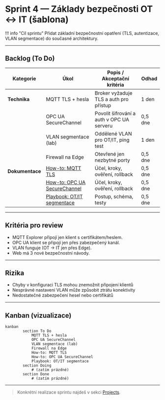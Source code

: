 
# Sprint 4 — Základy bezpečnosti OT ↔ IT (šablona)

!!! info "Cíl sprintu"
        Přidat základní bezpečnostní opatření (TLS, autentizace, VLAN segmentace) do současné architektury.

---

## Backlog (To Do)

| Kategorie      | Úkol                         | Popis / Akceptační kritéria | Odhad |
|----------------|------------------------------|-----------------------------|-------|
| **Technika**   | MQTT TLS + hesla             | Broker vyžaduje TLS a auth pro přístup | 1 den |
|                | OPC UA SecureChannel         | Povolit šifrování a auth v OPC UA serveru | 0,5 dne |
|                | VLAN segmentace (lab)        | Oddělené VLAN pro OT/IT, ping test | 1 den |
|                | Firewall na Edge             | Otevřené jen nezbytné porty | 0,5 dne |
| **Dokumentace**| [How-to: MQTT TLS](../how-to/mqtt-tls.md)              | Účel, kroky, ověření, rollback | 0,5 dne |
|                | [How-to: OPC UA SecureChannel](../how-to/opcua-securechannel.md) | Účel, kroky, ověření, rollback | 0,5 dne |
|                | [Playbook: OT/IT segmentace](../playbooks/ot-it-segmentace.md)   | Postup, schéma, testy | 0,5 dne |

---

## Kritéria pro review

- MQTT Explorer připojí jen klient s certifikátem/heslem.
- OPC UA klient se připojí jen přes zabezpečený kanál.
- VLAN funguje (OT → IT jen přes Edge).
- Web má 3 nové bezpečnostní návody.

---

## Rizika

- Chyby v konfiguraci TLS mohou znemožnit připojení klientů
- Nesprávné nastavení VLAN může způsobit ztrátu konektivity
- Nedostatečné zabezpečení hesel nebo certifikátů

---

## Kanban (vizualizace)

```mermaid
kanban
        section To Do
            MQTT TLS + hesla
            OPC UA SecureChannel
            VLAN segmentace (lab)
            Firewall na Edge
            How-to: MQTT TLS
            How-to: OPC UA SecureChannel
            Playbook: OT/IT segmentace
        section Doing
            # (zatím prázdné)
        section Done
            # (zatím prázdné)
```

---

> Konkrétní realizace sprintu najdeš v sekci [Projects](../projects/).

